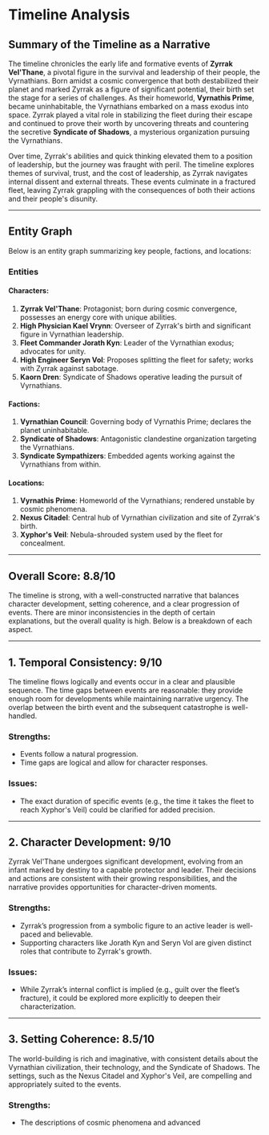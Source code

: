 # Timeline Analysis

## Summary of the Timeline as a Narrative

The timeline chronicles the early life and formative events of **Zyrrak Vel'Thane**, a pivotal figure in the survival and leadership of their people, the Vyrnathians. Born amidst a cosmic convergence that both destabilized their planet and marked Zyrrak as a figure of significant potential, their birth set the stage for a series of challenges. As their homeworld, **Vyrnathis Prime**, became uninhabitable, the Vyrnathians embarked on a mass exodus into space. Zyrrak played a vital role in stabilizing the fleet during their escape and continued to prove their worth by uncovering threats and countering the secretive **Syndicate of Shadows**, a mysterious organization pursuing the Vyrnathians.

Over time, Zyrrak's abilities and quick thinking elevated them to a position of leadership, but the journey was fraught with peril. The timeline explores themes of survival, trust, and the cost of leadership, as Zyrrak navigates internal dissent and external threats. These events culminate in a fractured fleet, leaving Zyrrak grappling with the consequences of both their actions and their people's disunity.

---

## Entity Graph

Below is an entity graph summarizing key people, factions, and locations:

### Entities

#### Characters:
1. **Zyrrak Vel'Thane**: Protagonist; born during cosmic convergence, possesses an energy core with unique abilities.
2. **High Physician Kael Vrynn**: Overseer of Zyrrak's birth and significant figure in Vyrnathian leadership.
3. **Fleet Commander Jorath Kyn**: Leader of the Vyrnathian exodus; advocates for unity.
4. **High Engineer Seryn Vol**: Proposes splitting the fleet for safety; works with Zyrrak against sabotage.
5. **Kaorn Dren**: Syndicate of Shadows operative leading the pursuit of Vyrnathians.

#### Factions:
1. **Vyrnathian Council**: Governing body of Vyrnathis Prime; declares the planet uninhabitable.
2. **Syndicate of Shadows**: Antagonistic clandestine organization targeting the Vyrnathians.
3. **Syndicate Sympathizers**: Embedded agents working against the Vyrnathians from within.

#### Locations:
1. **Vyrnathis Prime**: Homeworld of the Vyrnathians; rendered unstable by cosmic phenomena.
2. **Nexus Citadel**: Central hub of Vyrnathian civilization and site of Zyrrak's birth.
3. **Xyphor's Veil**: Nebula-shrouded system used by the fleet for concealment.

---

## Overall Score: **8.8/10**

The timeline is strong, with a well-constructed narrative that balances character development, setting coherence, and a clear progression of events. There are minor inconsistencies in the depth of certain explanations, but the overall quality is high. Below is a breakdown of each aspect.

---

## 1. Temporal Consistency: **9/10**

The timeline flows logically and events occur in a clear and plausible sequence. The time gaps between events are reasonable: they provide enough room for developments while maintaining narrative urgency. The overlap between the birth event and the subsequent catastrophe is well-handled.

### Strengths:
- Events follow a natural progression.
- Time gaps are logical and allow for character responses.

### Issues:
- The exact duration of specific events (e.g., the time it takes the fleet to reach Xyphor's Veil) could be clarified for added precision.

---

## 2. Character Development: **9/10**

Zyrrak Vel'Thane undergoes significant development, evolving from an infant marked by destiny to a capable protector and leader. Their decisions and actions are consistent with their growing responsibilities, and the narrative provides opportunities for character-driven moments.

### Strengths:
- Zyrrak’s progression from a symbolic figure to an active leader is well-paced and believable.
- Supporting characters like Jorath Kyn and Seryn Vol are given distinct roles that contribute to Zyrrak's growth.

### Issues:
- While Zyrrak’s internal conflict is implied (e.g., guilt over the fleet’s fracture), it could be explored more explicitly to deepen their characterization.

---

## 3. Setting Coherence: **8.5/10**

The world-building is rich and imaginative, with consistent details about the Vyrnathian civilization, their technology, and the Syndicate of Shadows. The settings, such as the Nexus Citadel and Xyphor's Veil, are compelling and appropriately suited to the events.

### Strengths:
- The descriptions of cosmic phenomena and advanced